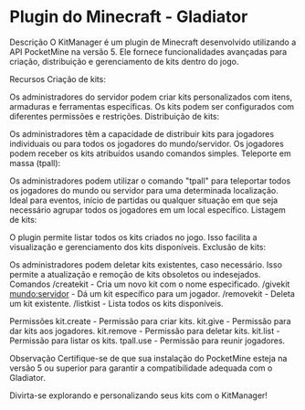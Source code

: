 # Plugin do Minecraft - Gladiator

Descrição
O KitManager é um plugin de Minecraft desenvolvido utilizando a API PocketMine na versão 5. Ele fornece funcionalidades avançadas para criação, distribuição e gerenciamento de kits dentro do jogo.

Recursos
Criação de kits:

Os administradores do servidor podem criar kits personalizados com itens, armaduras e ferramentas específicas.
Os kits podem ser configurados com diferentes permissões e restrições.
Distribuição de kits:

Os administradores têm a capacidade de distribuir kits para jogadores individuais ou para todos os jogadores do mundo/servidor.
Os jogadores podem receber os kits atribuídos usando comandos simples.
Teleporte em massa (tpall):

Os administradores podem utilizar o comando "tpall" para teleportar todos os jogadores do mundo ou servidor para uma determinada localização.
Ideal para eventos, início de partidas ou qualquer situação em que seja necessário agrupar todos os jogadores em um local específico.
Listagem de kits:

O plugin permite listar todos os kits criados no jogo.
Isso facilita a visualização e gerenciamento dos kits disponíveis.
Exclusão de kits:

Os administradores podem deletar kits existentes, caso necessário.
Isso permite a atualização e remoção de kits obsoletos ou indesejados.
Comandos
/createkit <nome> - Cria um novo kit com o nome especificado.
/givekit <kit> <mundo:servidor> - Dá um kit específico para um jogador.
/removekit <kit> - Deleta um kit existente.
/listkist - Lista todos os kits disponíveis.

Permissões
kit.create - Permissão para criar kits.
kit.give - Permissão para dar kits aos jogadores.
kit.remove - Permissão para deletar kits.
kit.list - Permissão para listar os kits.
tpall.use - Permissão para reunir jogadores.

Observação
Certifique-se de que sua instalação do PocketMine esteja na versão 5 ou superior para garantir a compatibilidade adequada com o Gladiator.

Divirta-se explorando e personalizando seus kits com o KitManager!
